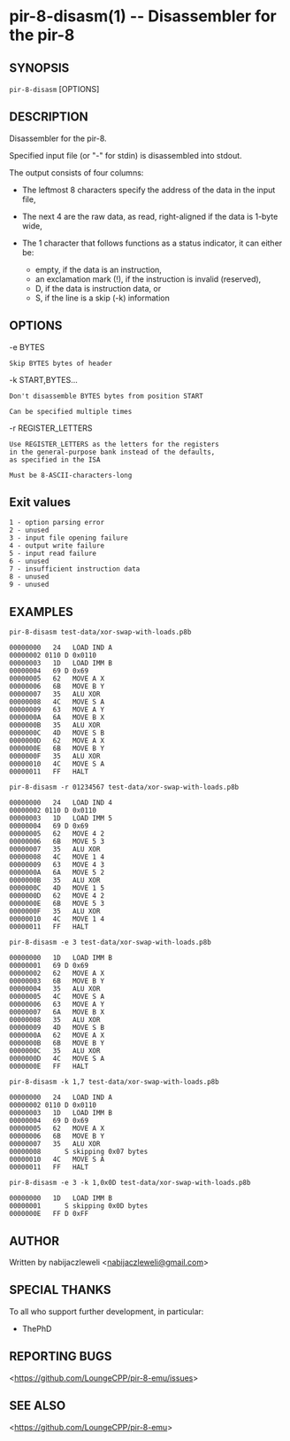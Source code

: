pir-8-disasm(1) -- Disassembler for the pir-8
=============================================

## SYNOPSIS

`pir-8-disasm` [OPTIONS] <FILE>

## DESCRIPTION

Disassembler for the pir-8.

Specified input file (or "-" for stdin) is disassembled into stdout.

The output consists of four columns:

  * The leftmost 8 characters specify the address of the data in the input file,
  * The next 4 are the raw data, as read, right-aligned if the data is 1-byte wide,
  * The 1 character that follows functions as a status indicator, it can either be:

    - empty, if the data is an instruction,
    - an exclamation mark (!), if the instruction is invalid (reserved),
    - D, if the data is instruction data, or
    - S, if the line is a skip (-k) information

## OPTIONS

  -e BYTES

    Skip BYTES bytes of header

  -k START,BYTES...

    Don't disassemble BYTES bytes from position START

    Can be specified multiple times

  -r REGISTER_LETTERS

    Use REGISTER_LETTERS as the letters for the registers
    in the general-purpose bank instead of the defaults,
    as specified in the ISA

    Must be 8-ASCII-characters-long

## Exit values

    1 - option parsing error
    2 - unused
    3 - input file opening failure
    4 - output write failure
    5 - input read failure
    6 - unused
    7 - insufficient instruction data
    8 - unused
    9 - unused

## EXAMPLES

  `pir-8-disasm test-data/xor-swap-with-loads.p8b`

    00000000   24   LOAD IND A
    00000002 0110 D 0x0110
    00000003   1D   LOAD IMM B
    00000004   69 D 0x69
    00000005   62   MOVE A X
    00000006   6B   MOVE B Y
    00000007   35   ALU XOR
    00000008   4C   MOVE S A
    00000009   63   MOVE A Y
    0000000A   6A   MOVE B X
    0000000B   35   ALU XOR
    0000000C   4D   MOVE S B
    0000000D   62   MOVE A X
    0000000E   6B   MOVE B Y
    0000000F   35   ALU XOR
    00000010   4C   MOVE S A
    00000011   FF   HALT

  `pir-8-disasm -r 01234567 test-data/xor-swap-with-loads.p8b`

    00000000   24   LOAD IND 4
    00000002 0110 D 0x0110
    00000003   1D   LOAD IMM 5
    00000004   69 D 0x69
    00000005   62   MOVE 4 2
    00000006   6B   MOVE 5 3
    00000007   35   ALU XOR
    00000008   4C   MOVE 1 4
    00000009   63   MOVE 4 3
    0000000A   6A   MOVE 5 2
    0000000B   35   ALU XOR
    0000000C   4D   MOVE 1 5
    0000000D   62   MOVE 4 2
    0000000E   6B   MOVE 5 3
    0000000F   35   ALU XOR
    00000010   4C   MOVE 1 4
    00000011   FF   HALT

  `pir-8-disasm -e 3 test-data/xor-swap-with-loads.p8b`

    00000000   1D   LOAD IMM B
    00000001   69 D 0x69
    00000002   62   MOVE A X
    00000003   6B   MOVE B Y
    00000004   35   ALU XOR
    00000005   4C   MOVE S A
    00000006   63   MOVE A Y
    00000007   6A   MOVE B X
    00000008   35   ALU XOR
    00000009   4D   MOVE S B
    0000000A   62   MOVE A X
    0000000B   6B   MOVE B Y
    0000000C   35   ALU XOR
    0000000D   4C   MOVE S A
    0000000E   FF   HALT

  `pir-8-disasm -k 1,7 test-data/xor-swap-with-loads.p8b`

    00000000   24   LOAD IND A
    00000002 0110 D 0x0110
    00000003   1D   LOAD IMM B
    00000004   69 D 0x69
    00000005   62   MOVE A X
    00000006   6B   MOVE B Y
    00000007   35   ALU XOR
    00000008      S skipping 0x07 bytes
    00000010   4C   MOVE S A
    00000011   FF   HALT

  `pir-8-disasm -e 3 -k 1,0x0D test-data/xor-swap-with-loads.p8b`

    00000000   1D   LOAD IMM B
    00000001      S skipping 0x0D bytes
    0000000E   FF D 0xFF

## AUTHOR

Written by nabijaczleweli &lt;<nabijaczleweli@gmail.com>&gt;

## SPECIAL THANKS

To all who support further development, in particular:

  * ThePhD

## REPORTING BUGS

&lt;<https://github.com/LoungeCPP/pir-8-emu/issues>&gt;

## SEE ALSO

&lt;<https://github.com/LoungeCPP/pir-8-emu>&gt;
